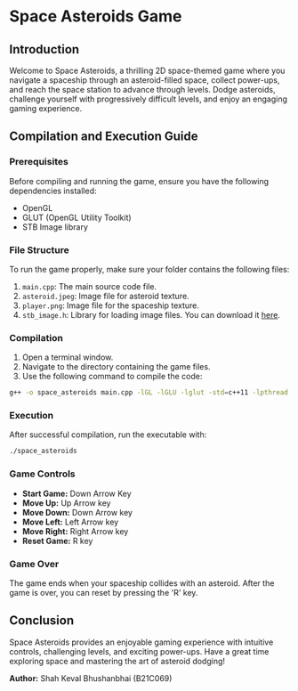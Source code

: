 # Space Asteroids Game

## Introduction

Welcome to Space Asteroids, a thrilling 2D space-themed game where you navigate a spaceship through an asteroid-filled space, collect power-ups, and reach the space station to advance through levels. Dodge asteroids, challenge yourself with progressively difficult levels, and enjoy an engaging gaming experience.

## Compilation and Execution Guide

### Prerequisites

Before compiling and running the game, ensure you have the following dependencies installed:

- OpenGL
- GLUT (OpenGL Utility Toolkit)
- STB Image library

### File Structure

To run the game properly, make sure your folder contains the following files:

1. `main.cpp`: The main source code file.
2. `asteroid.jpeg`: Image file for asteroid texture.
3. `player.png`: Image file for the spaceship texture.
4. `stb_image.h`: Library for loading image files. You can download it [here](https://github.com/nothings/stb/blob/master/stb_image.h).

### Compilation

1. Open a terminal window.
2. Navigate to the directory containing the game files.
3. Use the following command to compile the code:

```bash
g++ -o space_asteroids main.cpp -lGL -lGLU -lglut -std=c++11 -lpthread
```

### Execution

After successful compilation, run the executable with:

```bash
./space_asteroids
```

### Game Controls

- **Start Game:** Down Arrow Key
- **Move Up:** Up Arrow key
- **Move Down:** Down Arrow key
- **Move Left:** Left Arrow key
- **Move Right:** Right Arrow key
- **Reset Game:** R key

### Game Over

The game ends when your spaceship collides with an asteroid. After the game is over, you can reset by pressing the 'R' key.

## Conclusion

Space Asteroids provides an enjoyable gaming experience with intuitive controls, challenging levels, and exciting power-ups. Have a great time exploring space and mastering the art of asteroid dodging!

**Author:** Shah Keval Bhushanbhai (B21C069)
